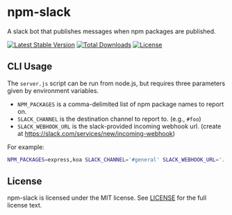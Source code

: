 # npm-slack
A slack bot that publishes messages when npm packages are published.

[![Latest Stable Version](http://img.shields.io/npm/v/npm-slack.svg?style=flat)](https://www.npmjs.org/package/npm-slack)
[![Total Downloads](http://img.shields.io/npm/dm/npm-slack.svg?style=flat)](https://www.npmjs.org/package/npm-slack)
[![License](http://img.shields.io/npm/l/npm-slack.svg?style=flat)](https://www.npmjs.org/package/npm-slack)

## CLI Usage
The `server.js` script can be run from node.js, but requires three parameters
given by environment variables.
* `NPM_PACKAGES` is a comma-delimited list of npm package names to report on.
* `SLACK_CHANNEL` is the destination channel to report to. (e.g., `#foo`)
* `SLACK_WEBHOOK_URL` is the slack-provided incoming webhook url. (create at
  https://slack.com/services/new/incoming-webhook)

For example:

```bash
NPM_PACKAGES=express,koa SLACK_CHANNEL='#general' SLACK_WEBHOOK_URL='...' node server.js
```

## License
npm-slack is licensed under the MIT license.  See [LICENSE](LICENSE) for the
full license text.
